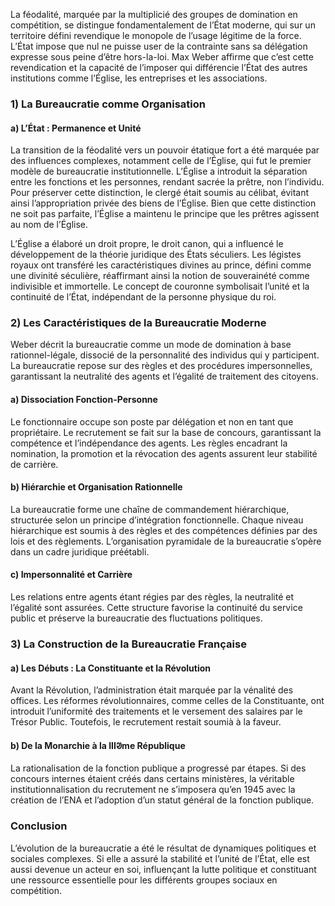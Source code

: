 La féodalité, marquée par la multiplicié des groupes de domination en compétition, se distingue fondamentalement de l’État moderne, qui sur un territoire défini revendique le monopole de l’usage légitime de la force. L’État impose que nul ne puisse user de la contrainte sans sa délégation expresse sous peine d’être hors-la-loi. Max Weber affirme que c’est cette revendication et la capacité de l’imposer qui différencie l’État des autres institutions comme l’Église, les entreprises et les associations.

### 1) La Bureaucratie comme Organisation

#### a) L’État : Permanence et Unité

La transition de la féodalité vers un pouvoir étatique fort a été marquée par des influences complexes, notamment celle de l’Église, qui fut le premier modèle de bureaucratie institutionnelle. L’Église a introduit la séparation entre les fonctions et les personnes, rendant sacrée la prêtre, non l’individu. Pour préserver cette distinction, le clergé était soumis au célibat, évitant ainsi l’appropriation privée des biens de l’Église. Bien que cette distinction ne soit pas parfaite, l’Église a maintenu le principe que les prêtres agissent au nom de l’Église.

L’Église a élaboré un droit propre, le droit canon, qui a influencé le développement de la théorie juridique des États séculiers. Les légistes royaux ont transféré les caractéristiques divines au prince, défini comme une divinité séculière, réaffirmant ainsi la notion de souverainété comme indivisible et immortelle. Le concept de couronne symbolisait l’unité et la continuité de l’État, indépendant de la personne physique du roi.

### 2) Les Caractéristiques de la Bureaucratie Moderne

Weber décrit la bureaucratie comme un mode de domination à base rationnel-légale, dissocié de la personnalité des individus qui y participent. La bureaucratie repose sur des règles et des procédures impersonnelles, garantissant la neutralité des agents et l’égalité de traitement des citoyens.

#### a) Dissociation Fonction-Personne

Le fonctionnaire occupe son poste par délégation et non en tant que propriétaire. Le recrutement se fait sur la base de concours, garantissant la compétence et l’indépendance des agents. Les règles encadrant la nomination, la promotion et la révocation des agents assurent leur stabilité de carrière.

#### b) Hiérarchie et Organisation Rationnelle

La bureaucratie forme une chaîne de commandement hiérarchique, structurée selon un principe d’intégration fonctionnelle. Chaque niveau hiérarchique est soumis à des règles et des compétences définies par des lois et des règlements. L’organisation pyramidale de la bureaucratie s’opère dans un cadre juridique préétabli.

#### c) Impersonnalité et Carrière

Les relations entre agents étant régies par des règles, la neutralité et l’égalité sont assurées. Cette structure favorise la continuité du service public et préserve la bureaucratie des fluctuations politiques.

### 3) La Construction de la Bureaucratie Française

#### a) Les Débuts : La Constituante et la Révolution

Avant la Révolution, l’administration était marquée par la vénalité des offices. Les réformes révolutionnaires, comme celles de la Constituante, ont introduit l’uniformité des traitements et le versement des salaires par le Trésor Public. Toutefois, le recrutement restait soumià à la faveur.

#### b) De la Monarchie à la IIIᱣme République

La rationalisation de la fonction publique a progressé par étapes. Si des concours internes étaient créés dans certains ministères, la véritable institutionnalisation du recrutement ne s’imposera qu’en 1945 avec la création de l’ENA et l’adoption d’un statut général de la fonction publique.

### Conclusion

L’évolution de la bureaucratie a été le résultat de dynamiques politiques et sociales complexes. Si elle a assuré la stabilité et l’unité de l’État, elle est aussi devenue un acteur en soi, influençant la lutte politique et constituant une ressource essentielle pour les différents groupes sociaux en compétition.